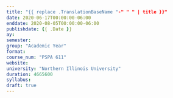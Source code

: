 ```yaml
---
title: "{{ replace .TranslationBaseName "-" " " | title }}"
date: 2020-06-17T00:00:00-06:00
enddate: 2020-08-05T00:00:00-06:00
publishdate: {{ .Date }}
ay:
semester:
group: "Academic Year"
format:
course_num: "PSPA 611"
website:
university: "Northern Illinois University"
duration: 4665600
syllabus:
draft: true
---
```

